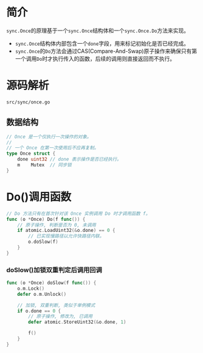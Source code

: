 # 简介

`sync.Once`的原理基于一个`sync.Once`结构体和一个`sync.Once.Do`方法来实现。

- `sync.Once`结构体内部包含一个`done`字段，用来标记初始化是否已经完成。
- `sync.Once`的`Do`方法会通过CAS(Compare-And-Swap)原子操作来确保只有第一个调用`Do`时才执行传入的函数，后续的调用则直接返回而不执行。



# 源码解析

`src/sync/once.go`

## 数据结构

```go
// Once 是一个仅执行一次操作的对象。
//
// 一个 Once 在第一次使用后不应再复制。
type Once struct {
	done uint32 // done 表示操作是否已经执行。
	m    Mutex  // 同步锁
}
```



# Do()调用函数

```go
// Do 方法只有在首次针对该 Once 实例调用 Do 时才调用函数 f。
func (o *Once) Do(f func()) {
	// 原子操作, 判断是否为 0, 未调用
	if atomic.LoadUint32(&o.done) == 0 {
		// 已实现慢路径以允许快路径内联。
		o.doSlow(f)
	}
}
```



### doSlow()加锁双重判定后调用回调

```go
func (o *Once) doSlow(f func()) {
	o.m.Lock()
	defer o.m.Unlock()

	// 加锁, 双重判断, 类似于单例模式
	if o.done == 0 {
		// 原子操作, 修改为, 已调用
		defer atomic.StoreUint32(&o.done, 1)

		f()
	}
}
```


